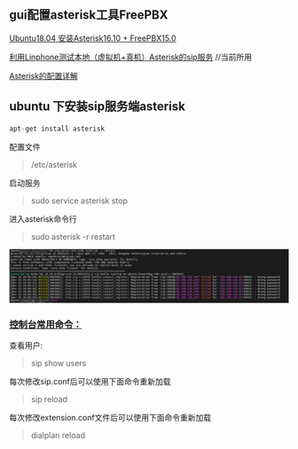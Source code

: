 ## gui配置asterisk工具FreePBX

[Ubuntu18.04 安装Asterisk16.10 + FreePBX15.0](https://smart-ryan.blog.csdn.net/article/details/106888124?spm=1001.2101.3001.6650.1&utm_medium=distribute.pc_relevant.none-task-blog-2%7Edefault%7EBlogCommendFromBaidu%7ERate-1-106888124-blog-82598287.pc_relevant_vip_default&depth_1-utm_source=distribute.pc_relevant.none-task-blog-2%7Edefault%7EBlogCommendFromBaidu%7ERate-1-106888124-blog-82598287.pc_relevant_vip_default&utm_relevant_index=2)

[利用Linphone测试本地（虚拟机+真机）Asterisk的sip服务](https://blog.csdn.net/u010148712/article/details/53244000)  //当前所用

[Asterisk的配置详解](https://www.cnblogs.com/lr393993507/p/5309913.html)

## ubuntu 下安装sip服务端asterisk

```c
apt-get install asterisk
```

配置文件

> /etc/asterisk



启动服务

> sudo service asterisk stop



进入asterisk命令行

> sudo asterisk -r restart

![image-20221114195043048](asterism.assets/image-20221114195043048.png)

### [控制台常用命令：](https://blog.csdn.net/neojan/article/details/82598287?utm_medium=distribute.pc_relevant.none-task-blog-2~default~baidujs_baidulandingword~default-2-82598287-blog-115908159.pc_relevant_vip_default&spm=1001.2101.3001.4242.2&utm_relevant_index=5)

查看用户:

>sip show users

每次修改sip.conf后可以使用下面命令重新加载

> sip reload

每次修改extension.conf文件后可以使用下面命令重新加载

> dialplan reload